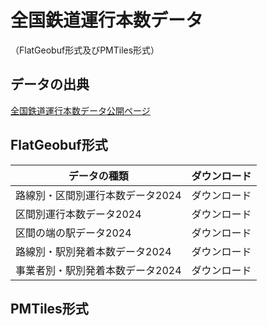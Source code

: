 # 全国鉄道運行本数データ
（FlatGeobuf形式及びPMTiles形式）
## データの出典
[全国鉄道運行本数データ公開ページ](https://gtfs-gis.jp/railway_honsu/index.html)

## FlatGeobuf形式

| データの種類 | ダウンロード |
| ---- | ---- |
| 路線別・区間別運行本数データ2024 | ダウンロード |
| 区間別運行本数データ2024 | ダウンロード |
| 区間の端の駅データ2024 | ダウンロード |
| 路線別・駅別発着本数データ2024 | ダウンロード |
| 事業者別・駅別発着本数データ2024 | ダウンロード |

## PMTiles形式
